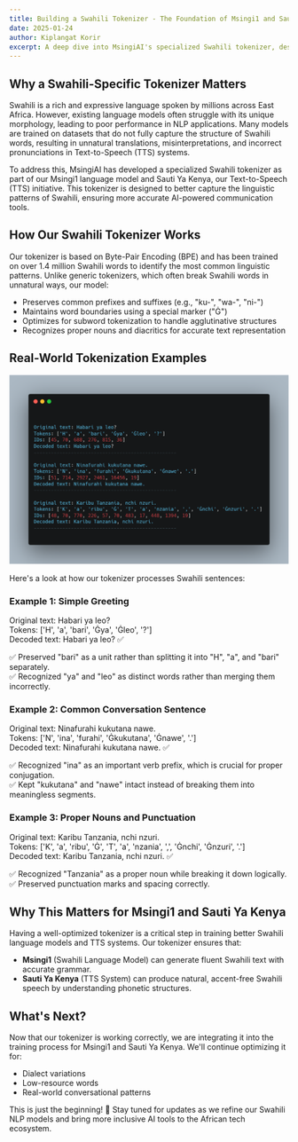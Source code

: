 ```yaml
---
title: Building a Swahili Tokenizer - The Foundation of Msingi1 and Sauti Ya Kenya
date: 2025-01-24
author: Kiplangat Korir
excerpt: A deep dive into MsingiAI's specialized Swahili tokenizer, designed to better capture the linguistic patterns and improve AI-powered communication tools for East Africa.
---
```


Why a Swahili-Specific Tokenizer Matters
---------------------------------------

Swahili is a rich and expressive language spoken by millions across East Africa. However, existing language models often struggle with its unique morphology, leading to poor performance in NLP applications. Many models are trained on datasets that do not fully capture the structure of Swahili words, resulting in unnatural translations, misinterpretations, and incorrect pronunciations in Text-to-Speech (TTS) systems.

To address this, MsingiAI has developed a specialized Swahili tokenizer as part of our Msingi1 language model and Sauti Ya Kenya, our Text-to-Speech (TTS) initiative. This tokenizer is designed to better capture the linguistic patterns of Swahili, ensuring more accurate AI-powered communication tools.

How Our Swahili Tokenizer Works
-----------------------------

Our tokenizer is based on Byte-Pair Encoding (BPE) and has been trained on over 1.4 million Swahili words to identify the most common linguistic patterns. Unlike generic tokenizers, which often break Swahili words in unnatural ways, our model:

- Preserves common prefixes and suffixes (e.g., "ku-", "wa-", "ni-")
- Maintains word boundaries using a special marker ("Ġ")
- Optimizes for subword tokenization to handle agglutinative structures
- Recognizes proper nouns and diacritics for accurate text representation

Real-World Tokenization Examples
-----------------------------
![alt text](<carbon (11).png>)

Here's a look at how our tokenizer processes Swahili sentences:

### Example 1: Simple Greeting
Original text: Habari ya leo?  
Tokens: ['H', 'a', 'bari', 'Ġya', 'Ġleo', '?']  
Decoded text: Habari ya leo? ✅

✅ Preserved "bari" as a unit rather than splitting it into "H", "a", and "bari" separately.  
✅ Recognized "ya" and "leo" as distinct words rather than merging them incorrectly.

### Example 2: Common Conversation Sentence
Original text: Ninafurahi kukutana nawe.  
Tokens: ['N', 'ina', 'furahi', 'Ġkukutana', 'Ġnawe', '.']  
Decoded text: Ninafurahi kukutana nawe. ✅

✅ Recognized "ina" as an important verb prefix, which is crucial for proper conjugation.  
✅ Kept "kukutana" and "nawe" intact instead of breaking them into meaningless segments.

### Example 3: Proper Nouns and Punctuation
Original text: Karibu Tanzania, nchi nzuri.  
Tokens: ['K', 'a', 'ribu', 'Ġ', 'T', 'a', 'nzania', ',', 'Ġnchi', 'Ġnzuri', '.']  
Decoded text: Karibu Tanzania, nchi nzuri. ✅

✅ Recognized "Tanzania" as a proper noun while breaking it down logically.  
✅ Preserved punctuation marks and spacing correctly.

Why This Matters for Msingi1 and Sauti Ya Kenya
--------------------------------------------

Having a well-optimized tokenizer is a critical step in training better Swahili language models and TTS systems. Our tokenizer ensures that:

- **Msingi1** (Swahili Language Model) can generate fluent Swahili text with accurate grammar.
- **Sauti Ya Kenya** (TTS System) can produce natural, accent-free Swahili speech by understanding phonetic structures.

What's Next?
----------

Now that our tokenizer is working correctly, we are integrating it into the training process for Msingi1 and Sauti Ya Kenya. We'll continue optimizing it for:

- Dialect variations
- Low-resource words
- Real-world conversational patterns

This is just the beginning! 🚀 Stay tuned for updates as we refine our Swahili NLP models and bring more inclusive AI tools to the African tech ecosystem.

